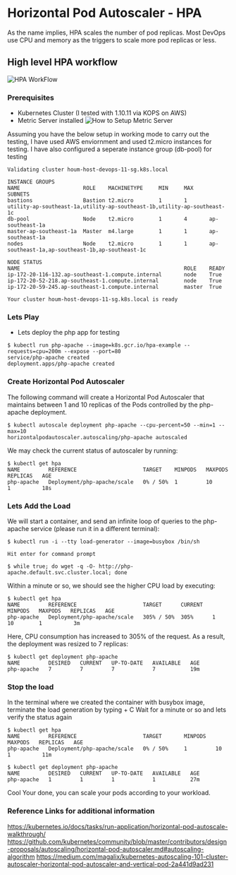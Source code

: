 # Horizontal Pod Autoscaler - HPA
As the name implies, HPA scales the number of pod replicas. Most DevOps use CPU and memory as the triggers to scale more pod replicas or less.

## High level HPA workflow

![HPA WorkFlow](https://github.com/sanjaynaikwadi/kubernetes/blob/master/AutoScaling/HPA/HPA.png)

### Prerequisites

- Kubernetes Cluster (I tested with 1.10.11 via KOPS on AWS)
- Metric Server installed
![How to Setup Metric Server]()


Assuming you have the below setup in working mode to carry out the testing, I have used AWS enviornment and used t2.micro instances for testing. I have also configured a seperate instance group (db-pool) for testing

```
Validating cluster houm-host-devops-11-sg.k8s.local

INSTANCE GROUPS
NAME                    ROLE    MACHINETYPE     MIN     MAX     SUBNETS
bastions                Bastion t2.micro        1       1       utility-ap-southeast-1a,utility-ap-southeast-1b,utility-ap-southeast-1c
db-pool                 Node    t2.micro        1       4       ap-southeast-1a
master-ap-southeast-1a  Master  m4.large        1       1       ap-southeast-1a
nodes                   Node    t2.micro        1       1       ap-southeast-1a,ap-southeast-1b,ap-southeast-1c

NODE STATUS
NAME                                                    ROLE    READY
ip-172-20-116-132.ap-southeast-1.compute.internal       node    True
ip-172-20-52-218.ap-southeast-1.compute.internal        node    True
ip-172-20-59-245.ap-southeast-1.compute.internal        master  True

Your cluster houm-host-devops-11-sg.k8s.local is ready
```

### Lets Play 
- Lets deploy the php app for testing
```
$ kubectl run php-apache --image=k8s.gcr.io/hpa-example --requests=cpu=200m --expose --port=80
service/php-apache created
deployment.apps/php-apache created
```

### Create Horizontal Pod Autoscaler
The following command will create a Horizontal Pod Autoscaler that maintains between 1 and 10 replicas of the Pods controlled by the php-apache deployment.
```
$ kubectl autoscale deployment php-apache --cpu-percent=50 --min=1 --max=10
horizontalpodautoscaler.autoscaling/php-apache autoscaled
```

We may check the current status of autoscaler by running:
```
$ kubectl get hpa
NAME         REFERENCE                     TARGET    MINPODS   MAXPODS   REPLICAS   AGE
php-apache   Deployment/php-apache/scale   0% / 50%  1         10        1          18s
```

### Lets Add the Load
We will start a container, and send an infinite loop of queries to the php-apache service (please run it in a different terminal):
```
$ kubectl run -i --tty load-generator --image=busybox /bin/sh

Hit enter for command prompt

$ while true; do wget -q -O- http://php-apache.default.svc.cluster.local; done
```

Within a minute or so, we should see the higher CPU load by executing:
```
$ kubectl get hpa
NAME         REFERENCE                     TARGET      CURRENT   MINPODS   MAXPODS   REPLICAS   AGE
php-apache   Deployment/php-apache/scale   305% / 50%  305%      1         10        1          3m
```

Here, CPU consumption has increased to 305% of the request. As a result, the deployment was resized to 7 replicas:
```
$ kubectl get deployment php-apache
NAME         DESIRED   CURRENT   UP-TO-DATE   AVAILABLE   AGE
php-apache   7         7         7            7           19m
```

### Stop the load
In the terminal where we created the container with busybox image, terminate the load generation by typing <Ctrl> + C
Wait for a minute or so and lets verify the status again
```
$ kubectl get hpa
NAME         REFERENCE                     TARGET       MINPODS   MAXPODS   REPLICAS   AGE
php-apache   Deployment/php-apache/scale   0% / 50%     1         10        1          11m

$ kubectl get deployment php-apache
NAME         DESIRED   CURRENT   UP-TO-DATE   AVAILABLE   AGE
php-apache   1         1         1            1           27m
```

Cool Your done, you can scale your pods according to your workload.

### Reference Links for additional information
https://kubernetes.io/docs/tasks/run-application/horizontal-pod-autoscale-walkthrough/
https://github.com/kubernetes/community/blob/master/contributors/design-proposals/autoscaling/horizontal-pod-autoscaler.md#autoscaling-algorithm
https://medium.com/magalix/kubernetes-autoscaling-101-cluster-autoscaler-horizontal-pod-autoscaler-and-vertical-pod-2a441d9ad231




